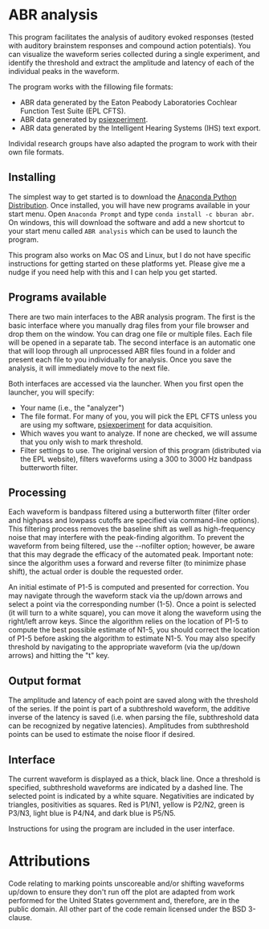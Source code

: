 # ABR analysis

This program facilitates the analysis of auditory evoked responses (tested with auditory brainstem responses and compound action potentials).  You can visualize the waveform series collected during a single experiment, and identify the threshold and extract the amplitude and latency of each of the individual peaks in the waveform.

The program works with the fillowing file formats:
* ABR data generated by the Eaton Peabody Laboratories Cochlear Function Test Suite (EPL CFTS).
* ABR data generated by [psiexperiment](https://github.com/psiexperiment/psiexperiment).
* ABR data generated by the Intelligent Hearing Systems (IHS) text export.

Individal research groups have also adapted the program to work with their own file formats.

## Installing

The simplest way to get started is to download the [Anaconda Python Distribution](https://www.anaconda.com/distribution/). Once installed, you will have new programs available in your start menu. Open `Anaconda Prompt` and type `conda install -c bburan abr`. On windows, this will download the software and add a new shortcut to your start menu called `ABR analysis` which can be used to launch the program.

This program also works on Mac OS and Linux, but I do not have specific instructions for getting started on these platforms yet. Please give me a nudge if you need help with this and I can help you get started.

## Programs available

There are two main interfaces to the ABR analysis program. The first is the basic interface where you manually drag files from your file browser and drop them on the window. You can drag one file or multiple files. Each file will be opened in a separate tab. The second interface is an automatic one that will loop through all unprocessed ABR files found in a folder and present each file to you individually for analysis. Once you save the analysis, it will immediately move to the next file.

Both interfaces are accessed via the launcher. When you first open the launcher, you will specify:

* Your name (i.e., the "analyzer")
* The file format.  For many of you, you will pick the EPL CFTS unless you are using my software, [psiexperiment](https://github.com/bburan/psiexperiment) for data acquisition.
* Which waves you want to analyze. If none are checked, we will assume that you only wish to mark threshold.
* Filter settings to use. The original version of this program (distributed via the EPL website), filters waveforms using a 300 to 3000 Hz bandpass butterworth filter.

## Processing

Each waveform is bandpass filtered using a butterworth filter (filter order and highpass and lowpass cutoffs are specified via command-line options). This filtering process removes the baseline shift as well as high-frequency noise that may interfere with the peak-finding algorithm.  To prevent the waveform from being filtered, use the --nofilter option; however, be aware that this may degrade the efficacy of the automated peak.  Important note: since the algorithm uses a forward and reverse filter (to minimize phase shift), the actual order is double the requested order.

An initial estimate of P1-5 is computed and presented for correction.  You may navigate through the waveform stack via the up/down arrows and select a point via the corresponding number (1-5).  Once a point is selected (it will turn to a white square), you can move it along the waveform using the right/left arrow keys.  Since the algorithm relies on the location of P1-5 to compute the best possible estimate of N1-5, you should correct the location of P1-5 before asking the algorithm to estimate N1-5.  You may also specify threshold by navigating to the appropriate waveform (via the up/down arrows) and hitting the "t" key.

## Output format

The amplitude and latency of each point are saved along with the threshold of the series. If the point is part of a subthreshold waveform, the additive inverse of the latency is saved (i.e. when parsing the file, subthreshold data can be recognized by negative latencies).  Amplitudes from subthreshold points can be used to estimate the noise floor if desired.

## Interface

The current waveform is displayed as a thick, black line.  Once a threshold is specified, subthreshold waveforms are indicated by a dashed line.  The selected point is indicated by a white square.  Negativities are indicated by triangles, positivities as squares.  Red is P1/N1, yellow is P2/N2, green is P3/N3, light blue is P4/N4, and dark blue is P5/N5.

Instructions for using the program are included in the user interface.

# Attributions

Code relating to marking points unscoreable and/or shifting waveforms up/down to ensure they don't run off the plot are adapted from work performed for the United States government and, therefore, are in the public domain. All other part of the code remain licensed under the BSD 3-clause.
